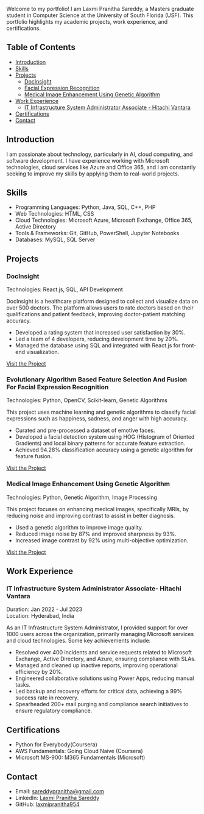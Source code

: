 Welcome to my portfolio! I am Laxmi Pranitha Sareddy, a Masters graduate student in Computer Science at the University of South Florida (USF). This portfolio highlights my academic projects, work experience, and certifications.

## Table of Contents

- [Introduction](#introduction)
- [Skills](#skills)
- [Projects](#projects)
  - [DocInsight](#docinsight)
  - [Facial Expression Recognition](#facial_expression_recognition_genetic_algorithm)
  - [Medical Image Enhancement Using Genetic Algorithm](#medical-image-enhancement-using-genetic-algorithm)
- [Work Experience](#work-experience)
  - [IT Infrastructure System Administrator Associate - Hitachi Vantara](#it-infrastructure-system-administrator-associate---hitachi-vantara)
- [Certifications](#certifications)
- [Contact](#contact)

## Introduction

I am passionate about technology, particularly in AI, cloud computing, and software development. I have experience working with Microsoft technologies, cloud services like Azure and Office 365, and I am constantly seeking to improve my skills by applying them to real-world projects.

## Skills

- Programming Languages: Python, Java, SQL, C++, PHP
- Web Technologies: HTML, CSS
- Cloud Technologies: Microsoft Azure, Microsoft Exchange, Office 365, Active Directory
- Tools & Frameworks: Git, GitHub, PowerShell, Jupyter Notebooks
- Databases: MySQL, SQL Server

## Projects

### DocInsight

Technologies: React.js, SQL, API Development

DocInsight is a healthcare platform designed to collect and visualize data on over 500 doctors. The platform allows users to rate doctors based on their qualifications and patient feedback, improving doctor-patient matching accuracy.

- Developed a rating system that increased user satisfaction by 30%.
- Led a team of 4 developers, reducing development time by 20%.
- Managed the database using SQL and integrated with React.js for front-end visualization.

[Visit the Project](projects/docinsight)

### Evolutionary Algorithm Based Feature Selection And Fusion For Facial Expression Recognition
Technologies: Python, OpenCV, Scikit-learn, Genetic Algorithms

This project uses machine learning and genetic algorithms to classify facial expressions such as happiness, sadness, and anger with high accuracy.

- Curated and pre-processed a dataset of emotive faces.
- Developed a facial detection system using HOG (Histogram of Oriented Gradients) and local binary patterns for accurate feature extraction.
- Achieved 94.28% classification accuracy using a genetic algorithm for feature fusion.

[Visit the Project](projects/facial_expression_recognition_genetic_algorithm)

### Medical Image Enhancement Using Genetic Algorithm

Technologies: Python, Genetic Algorithm, Image Processing

This project focuses on enhancing medical images, specifically MRIs, by reducing noise and improving contrast to assist in better diagnosis.

- Used a genetic algorithm to improve image quality.
- Reduced image noise by 87% and improved sharpness by 93%.
- Increased image contrast by 92% using multi-objective optimization.

[Visit the Project](projects/medical_image_enhancement_genetic_algorithm)

## Work Experience

### IT Infrastructure System Administrator Associate- Hitachi Vantara
Duration: Jan 2022 - Jul 2023  
Location: Hyderabad, India

As an IT Infrastructure System Administrator, I provided support for over 1000 users across the organization, primarily managing Microsoft services and cloud technologies. Some key achievements include:

- Resolved over 400 incidents and service requests related to Microsoft Exchange, Active Directory, and Azure, ensuring compliance with SLAs.
- Managed and cleaned up inactive reports, improving operational efficiency by 20%.
- Engineered collaborative solutions using Power Apps, reducing manual tasks.
- Led backup and recovery efforts for critical data, achieving a 99% success rate in recovery.
- Spearheaded 200+ mail purging and compliance search initiatives to ensure regulatory compliance.

## Certifications

- Python for Everybody(Coursera)
- AWS Fundamentals: Going Cloud Naive (Coursera)
- Microsoft MS-900: M365 Fundamentals (Microsoft)

## Contact

- Email: [sareddypranitha@gmail.com](mailto:sareddypranitha@gmail.com)
- LinkedIn: [Laxmi Pranitha Sareddy](https://www.linkedin.com/in/laxmi-pranitha-sareddy/)
- GitHub: [laxmipranitha954](https://github.com/laxmipranitha954)



